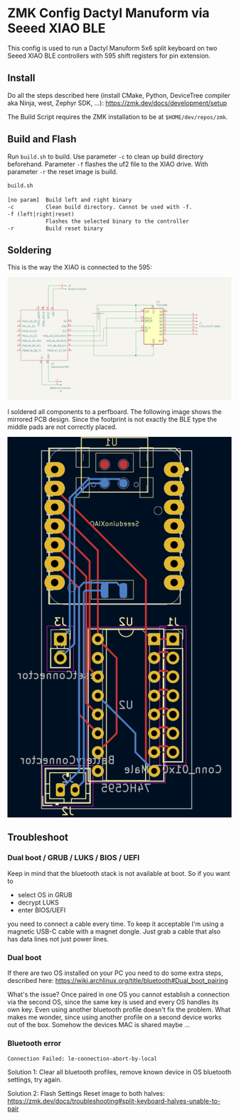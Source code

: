 # ZMK Config Dactyl Manuform via Seeed XIAO BLE

This config is used to run a Dactyl Manuform 5x6 split keyboard on two Seeed XIAO BLE controllers with 595 shift registers for pin extension.

## Install

Do all the steps described here (install CMake, Python, DeviceTree compiler aka Ninja, west, Zephyr SDK, ...):
https://zmk.dev/docs/development/setup

The Build Script requires the ZMK installation to be at `$HOME/dev/repos/zmk`.

## Build and Flash

Run `build.sh` to build. Use parameter `-c` to clean up build directory beforehand.
Parameter `-f` flashes the uf2 file to the XIAO drive. With parameter `-r` the reset image is build.

    build.sh

    [no param]  Build left and right binary
    -c          Clean build directory. Cannot be used with -f.
    -f (left|right|reset)
                Flashes the selected binary to the controller
    -r          Build reset binary

## Soldering

This is the way the XIAO is connected to the 595:

![Schematic XIAO to 595](pictures/schematic.png)


I soldered all components to a perfboard. The following image shows the mirrored PCB design. Since the footprint is not exactly the BLE type the middle pads are not correctly placed.

![PCB mirrored](pictures/pcb.png)


## Troubleshoot

### Dual boot / GRUB / LUKS / BIOS / UEFI

Keep in mind that the bluetooth stack is not available at boot. So if you want to
- select OS in GRUB
- decrypt LUKS
- enter BIOS/UEFI

you need to connect a cable every time. To keep it acceptable I'm using a magnetic USB-C cable with a magnet dongle. Just grab a cable that also has data lines not just power lines.

### Dual boot

If there are two OS installed on your PC you need to do some extra steps, described here:
https://wiki.archlinux.org/title/bluetooth#Dual_boot_pairing

What's the issue? Once paired in one OS you cannot establish a connection via the second OS, since the same key is used and every OS handles its own key.
Even using another bluetooth profile doesn't fix the problem. What makes me wonder, since using another profile on a second device works out of the box. Somehow the devices MAC is shared maybe ...

### Bluetooth error

    Connection Failed: le-connection-abort-by-local

Solution 1: Clear all bluetooth profiles, remove known device in OS bluetooth settings, try again.

Solution 2: Flash Settings Reset image to both halves: https://zmk.dev/docs/troubleshooting#split-keyboard-halves-unable-to-pair

